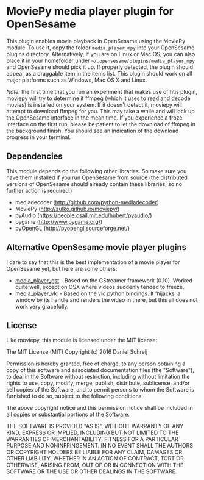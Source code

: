 # MoviePy media player plugin for OpenSesame

This plugin enables movie playback in OpenSesame using the MoviePy module. To use it, copy the folder `media_player_mpy` into your OpenSesame plugins directory. Alternatively, if you are on Linux or Mac OS, you can also place it in your homefolder under `~/.opensesame/plugins/media_player_mpy` and OpenSesame should pick it up. If properly detected, the plugin should appear as a draggable item in the items list. This plugin should work on all major platforms such as Windows, Mac OS X and Linux.

*Note:* the first time that you run an experiment that makes use of htis plugin, moviepy will try to determine if ffmpeg (which it uses to read and decode movies) is installed on your system. If it doesn't detect it, moviepy will attempt to download ffmpeg for you. This may take a while and will lock up the OpenSesame interface in the mean time. If you experience a froze interface on the first run, please be patient to let the download of ffmpeg in the background finish. You should see an indication of the download progress in your terminal.

## Dependencies

This module depends on the following other libraries. So make sure you have them installed if you run OpenSesame from source (the distributed versions of OpenSesame should already contain these libraries, so no further action is required.)

- mediadecoder (http://github.com/python-mediadecoder)
- MoviePy (http://zulko.github.io/moviepy/)
- pyAudio (https://people.csail.mit.edu/hubert/pyaudio/)
- pygame (http://www.pygame.org/)
- pyOpenGL (http://pyopengl.sourceforge.net/)

## Alternative OpenSesame movie player plugins

I dare to say that this is the best implementation of a movie player for OpenSesame yet, but here are some others:

- [media_player_gst](https://github.com/dschreij/media_player_gst) - Based on the GStreamer framework (0.10). Worked quite well, except on OSX where videos suddenly tended to freeze.
- [media_player_vlc](https://github.com/dschreij/media_player_vlc) - Based on the vlc python bindings. It 'hijacks' a window by its handle and renders the video in there, but this all does not work very gracefully.

## License

Like moviepy, this module is licensed under the MIT license:

The MIT License (MIT)
Copyright (c) 2016 Daniel Schreij

Permission is hereby granted, free of charge, to any person obtaining a copy of this software and associated documentation files (the "Software"), to deal in the Software without restriction, including without limitation the rights to use, copy, modify, merge, publish, distribute, sublicense, and/or sell copies of the Software, and to permit persons to whom the Software is furnished to do so, subject to the following conditions:

The above copyright notice and this permission notice shall be included in all copies or substantial portions of the Software.

THE SOFTWARE IS PROVIDED "AS IS", WITHOUT WARRANTY OF ANY KIND, EXPRESS OR IMPLIED, INCLUDING BUT NOT LIMITED TO THE WARRANTIES OF MERCHANTABILITY, FITNESS FOR A PARTICULAR PURPOSE AND NONINFRINGEMENT. IN NO EVENT SHALL THE AUTHORS OR COPYRIGHT HOLDERS BE LIABLE FOR ANY CLAIM, DAMAGES OR OTHER LIABILITY, WHETHER IN AN ACTION OF CONTRACT, TORT OR OTHERWISE, ARISING FROM, OUT OF OR IN CONNECTION WITH THE SOFTWARE OR THE USE OR OTHER DEALINGS IN THE SOFTWARE.




